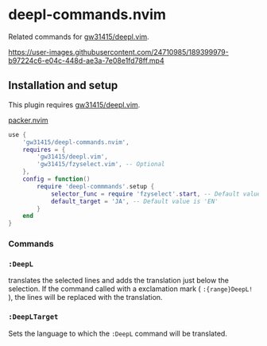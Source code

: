 # deepl-commands.nvim
Related commands for [gw31415/deepl.vim](https://github.com/gw31415/deepl.vim).


https://user-images.githubusercontent.com/24710985/189399979-b97224c6-e04c-448d-ae3a-7e08e1fd78ff.mp4

## Installation and setup
This plugin requires [gw31415/deepl.vim](https://github.com/gw31415/deepl.vim).

[packer.nvim](wbthomason/packer.nvim)
```lua
use {
	'gw31415/deepl-commands.nvim',
	requires = {
		'gw31415/deepl.vim',
		'gw31415/fzyselect.vim', -- Optional
	},
	config = function()
		require 'deepl-commmands'.setup {
			selector_func = require 'fzyselect'.start, -- Default value is `vim.ui.select`
			default_target = 'JA', -- Default value is 'EN'
		}
	end
}
```

### Commands

### `:DeepL`
translates the selected lines and adds the translation just below the
selection. If the command called with a exclamation mark ( `:{range}DeepL!` ),
the lines will be replaced with the translation.

### `:DeepLTarget`
Sets the language to which the `:DeepL` command will be translated.
